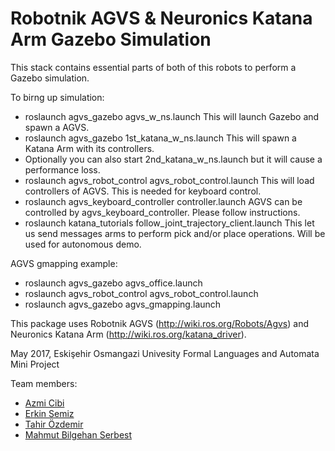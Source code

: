 # Robotnik AGVS & Neuronics Katana Arm Gazebo Simulation

This stack contains essential parts of both of this robots to perform a Gazebo simulation.

To birng up simulation:
* roslaunch agvs_gazebo agvs_w_ns.launch  This will launch Gazebo and spawn a AGVS.
* roslaunch agvs_gazebo 1st_katana_w_ns.launch  This will spawn a Katana Arm with its controllers.
* Optionally you can also start 2nd_katana_w_ns.launch but it will cause a performance loss.
* roslaunch agvs_robot_control agvs_robot_control.launch  This will load controllers of AGVS. This is needed for keyboard control.
* roslaunch agvs_keyboard_controller controller.launch  AGVS can be controlled by agvs_keyboard_controller. Please follow instructions.
* roslaunch katana_tutorials follow_joint_trajectory_client.launch  This let us send messages arms to perform pick and/or place operations. Will be used for autonomous demo.

AGVS gmapping example:
* roslaunch agvs_gazebo agvs_office.launch
* roslaunch agvs_robot_control agvs_robot_control.launch
* roslaunch agvs_gazebo agvs_gmapping.launch


This package uses Robotnik AGVS (http://wiki.ros.org/Robots/Agvs) and Neuronics Katana Arm (http://wiki.ros.org/katana_driver). 

May 2017, Eskişehir Osmangazi Univesity Formal Languages ​​and Automata Mini Project

Team members:
 * [Azmi Cibi](https://github.com/azmicibii) 
 * [Erkin Semiz](https://github.com/ErkinSemiz)
 * [Tahir Özdemir](http://cv.tahirozdemir.com)
 * [Mahmut Bilgehan Serbest](https://github.com/Bilgehan-Serbest)
